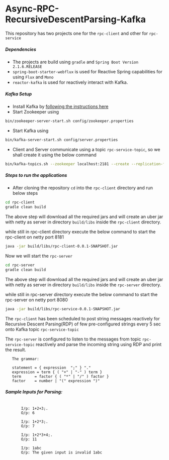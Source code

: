 # Async-RPC-RecursiveDescentParsing-Kafka

This repository has two projects one for the `rpc-client` and other for `rpc-service`

##### Dependencies

- The projects are build using `gradle` and `Spring Boot Version 2.1.6.RELEASE`
- `spring-boot-starter-webflux` is used for Reactive Spring capabilities 
for using `Flux` and `Mono`
- `reactor-kafka` is used for reactively interact with Kafka.

##### Kafka Setup

- Install Kafka by [following the instructions here](https://kafka.apache.org/quickstart)
- Start Zookeeper using 
```bash
bin/zookeeper-server-start.sh config/zookeeper.properties
```
- Start Kafka using
```bash
bin/kafka-server-start.sh config/server.properties
```
- Client and Server communicate using a topic `rpc-service-topic`, so we shall
create it using the below command
```bash
bin/kafka-topics.sh --zookeeper localhost:2181 --create --replication-factor 1 --partitions 1 --topic rpc-service-topic
```

##### Steps to run the applications

- After cloning the repository `cd` into the `rpc-client` directory and run below 
steps
```bash
cd rpc-client
gradle clean build
```

The above step will download all the required jars and will create an uber 
jar with netty as server in directory `build/libs` inside the `rpc-client` directory.

while still in rpc-client directory execute the below command to start
the rpc-client on netty port 8181

```bash
java -jar build/libs/rpc-client-0.0.1-SNAPSHOT.jar
```

Now we will start the `rpc-server`
```bash
cd rpc-server
gradle clean build
```

The above step will download all the required jars and will create an uber 
jar with netty as server in directory `build/libs` inside the `rpc-server` directory.

while still in rpc-server directory execute the below command to start
the rpc-server on netty port 8080

```bash
java -jar build/libs/rpc-service-0.0.1-SNAPSHOT.jar
```

The `rpc-client` has been scheduled to post string messages reactively 
for Recursive Descent Parsing(RDP) of few pre-configured strings every 5 sec onto Kafka topic
`rpc-service-topic`

The `rpc-server` is configured to listen to the messages from topic 
`rpc-service-topic` reactively and parse the incoming string using RDP and
print the result.

```
   The grammar:

   statement = { expression  ";" } "."
   expression = term { ( "+" | "-" ) term }
   term      = factor { ( "*" | "/" ) factor }
   factor    = number | "(" expression ")"
```

##### Sample Inputs for Parsing:
```

       I/p: 1+2+3;.
       O/p: 6
       
       I/p: 1+2*3;.
       O/p: 7
       
       I/p: 1+2*3+4;.
       O/p: 11
       
       I/p: 1abc
       O/p: The given input is invalid 1abc
```
  
 
